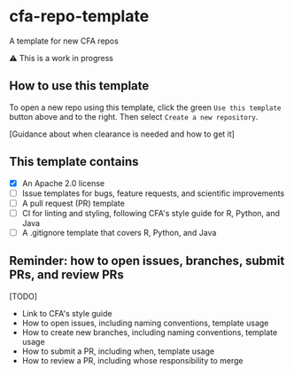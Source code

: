 # cfa-repo-template
A template for new CFA repos

⚠️ This is a work in progress

## How to use this template
To open a new repo using this template, click the green `Use this template` button above and to the right. Then select `Create a new repository`.

[Guidance about when clearance is needed and how to get it]

## This template contains
- [x] An Apache 2.0 license
- [ ] Issue templates for bugs, feature requests, and scientific improvements
- [ ] A pull request (PR) template
- [ ] CI for linting and styling, following CFA's style guide for R, Python, and Java
- [ ] A .gitignore template that covers R, Python, and Java

## Reminder: how to open issues, branches, submit PRs, and review PRs  
[TODO]
* Link to CFA's style guide
* How to open issues, including naming conventions, template usage
* How to create new branches, including naming conventions, template usage
* How to submit a PR, including when, template usage
* How to review a PR, including whose responsibility to merge
